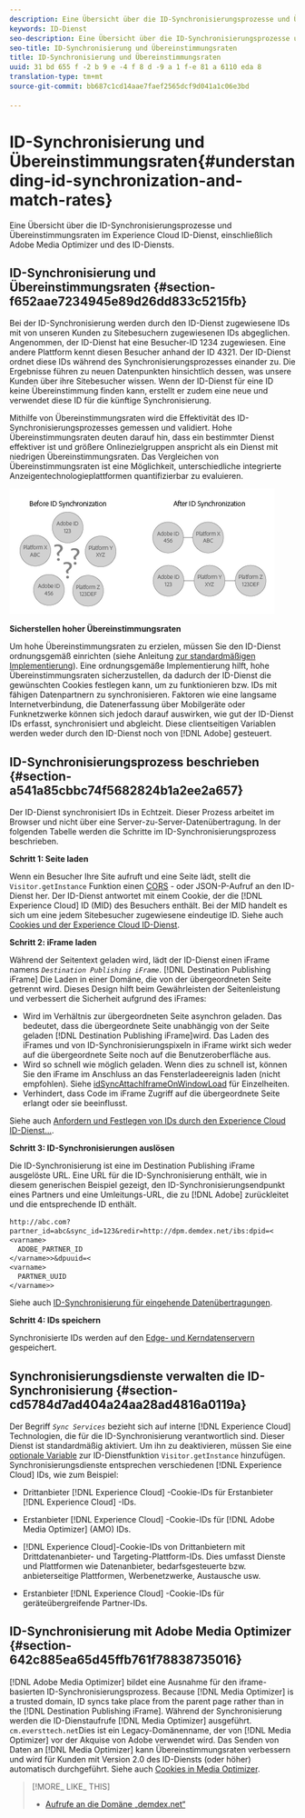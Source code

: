 ```yaml
---
description: Eine Übersicht über die ID-Synchronisierungsprozesse und Übereinstimmungsraten im Experience Cloud ID-Dienst, einschließlich Adobe Media Optimizer und des ID-Diensts.
keywords: ID-Dienst
seo-description: Eine Übersicht über die ID-Synchronisierungsprozesse und Übereinstimmungsraten im Experience Cloud ID-Dienst, einschließlich Adobe Media Optimizer und des ID-Diensts.
seo-title: ID-Synchronisierung und Übereinstimmungsraten
title: ID-Synchronisierung und Übereinstimmungsraten
uuid: 31 bd 655 f -2 b 9 e -4 f 8 d -9 a 1 f-e 81 a 6110 eda 8
translation-type: tm+mt
source-git-commit: bb687c1cd14aae7faef2565dcf9d041a1c06e3bd

---
```



# ID-Synchronisierung und Übereinstimmungsraten{#understanding-id-synchronization-and-match-rates}

Eine Übersicht über die ID-Synchronisierungsprozesse und Übereinstimmungsraten im Experience Cloud ID-Dienst, einschließlich Adobe Media Optimizer und des ID-Diensts.

## ID-Synchronisierung und Übereinstimmungsraten {#section-f652aae7234945e89d26dd833c5215fb}

Bei der ID-Synchronisierung werden durch den ID-Dienst zugewiesene IDs mit von unseren Kunden zu Sitebesuchern zugewiesenen IDs abgeglichen. Angenommen, der ID-Dienst hat eine Besucher-ID 1234 zugewiesen. Eine andere Plattform kennt diesen Besucher anhand der ID 4321. Der ID-Dienst ordnet diese IDs während des Synchronisierungsprozesses einander zu. Die Ergebnisse führen zu neuen Datenpunkten hinsichtlich dessen, was unsere Kunden über ihre Sitebesucher wissen. Wenn der ID-Dienst für eine ID keine Übereinstimmung finden kann, erstellt er zudem eine neue und verwendet diese ID für die künftige Synchronisierung.

Mithilfe von Übereinstimmungsraten wird die Effektivität des ID-Synchronisierungsprozesses gemessen und validiert. Hohe Übereinstimmungsraten deuten darauf hin, dass ein bestimmter Dienst effektiver ist und größere Onlinezielgruppen anspricht als ein Dienst mit niedrigen Übereinstimmungsraten. Das Vergleichen von Übereinstimmungsraten ist eine Möglichkeit, unterschiedliche integrierte Anzeigentechnologieplattformen quantifizierbar zu evaluieren.

![](assets/idsync2.png)

**Sicherstellen hoher Übereinstimmungsraten**

Um hohe Übereinstimmungsraten zu erzielen, müssen Sie den ID-Dienst ordnungsgemäß einrichten (siehe Anleitung [zur standardmäßigen Implementierung](../mcvid-implementation-guides/mcvid-standard.md#concept-89cd0199a9634fc48644f2d61e3d2445)). Eine ordnungsgemäße Implementierung hilft, hohe Übereinstimmungsraten sicherzustellen, da dadurch der ID-Dienst die gewünschten Cookies festlegen kann, um zu funktionieren bzw. IDs mit fähigen Datenpartnern zu synchronisieren. Faktoren wie eine langsame Internetverbindung, die Datenerfassung über Mobilgeräte oder Funknetzwerke können sich jedoch darauf auswirken, wie gut der ID-Dienst IDs erfasst, synchronisiert und abgleicht. Diese clientseitigen Variablen werden weder durch den ID-Dienst noch von [!DNL Adobe] gesteuert.

## ID-Synchronisierungsprozess beschrieben {#section-a541a85cbbc74f5682824b1a2ee2a657}

Der ID-Dienst synchronisiert IDs in Echtzeit. Dieser Prozess arbeitet im Browser und nicht über eine Server-zu-Server-Datenübertragung. In der folgenden Tabelle werden die Schritte im ID-Synchronisierungsprozess beschrieben.

**Schritt 1: Seite laden**

Wenn ein Besucher Ihre Site aufruft und eine Seite lädt, stellt die `Visitor.getInstance` Funktion einen [CORS](../mcvid-reference/mcvid-cors.md#concept-6c280446990d46d88ba9da15d2dcc758) - oder JSON-P-Aufruf an den ID-Dienst her. Der ID-Dienst antwortet mit einem Cookie, der die [!DNL Experience Cloud] ID (MID) des Besuchers enthält. Bei der MID handelt es sich um eine jedem Sitebesucher zugewiesene eindeutige ID. Siehe auch [Cookies und der Experience Cloud ID-Dienst](../mcvid-introduction/mcvid-cookies.md).

**Schritt 2: iFrame laden**

Während der Seitentext geladen wird, lädt der ID-Dienst einen iFrame namens *`Destination Publishing iFrame`*. [!DNL Destination Publishing iFrame] Die Laden in einer Domäne, die von der übergeordneten Seite getrennt wird. Dieses Design hilft beim Gewährleisten der Seitenleistung und verbessert die Sicherheit aufgrund des iFrames:

* Wird im Verhältnis zur übergeordneten Seite asynchron geladen. Das bedeutet, dass die übergeordnete Seite unabhängig von der Seite geladen [!DNL Destination Publishing iFrame]wird. Das Laden des iFrames und von ID-Synchronisierungspixeln in iFrame wirkt sich weder auf die übergeordnete Seite noch auf die Benutzeroberfläche aus.
* Wird so schnell wie möglich geladen. Wenn dies zu schnell ist, können Sie den iFrame im Anschluss an das Fensterladeereignis laden (nicht empfohlen). Siehe [idSyncAttachIframeOnWindowLoad](../mcvid-library/mcvid-function-vars/mcvid-idsyncattachiframeonwindowload.md#reference-b86b7112e0814a4c82c4e24c158508f4) für Einzelheiten.
* Verhindert, dass Code im iFrame Zugriff auf die übergeordnete Seite erlangt oder sie beeinflusst.

Siehe auch [Anfordern und Festlegen von IDs durch den Experience Cloud ID-Dienst...](../mcvid-introduction/mcvid-id-request.md#concept-2caacebb1d244402816760e9b8bcef6a).

**Schritt 3: ID-Synchronisierungen auslösen**

Die ID-Synchronisierung ist eine im Destination Publishing iFrame ausgelöste URL. Eine URL für die ID-Synchronisierung enthält, wie in diesem generischen Beispiel gezeigt, den ID-Synchronisierungsendpunkt eines Partners und eine Umleitungs-URL, die zu [!DNL Adobe] zurückleitet und die entsprechende ID enthält.

```
http://abc.com?partner_id=abc&sync_id=123&redir=http://dpm.demdex.net/ibs:dpid=<
<varname>
  ADOBE_PARTNER_ID
</varname>>&dpuuid=<
<varname>
  PARTNER_UUID
</varname>>
```

Siehe auch [ID-Synchronisierung für eingehende Datenübertragungen](https://marketing.adobe.com/resources/help/en_US/aam/c_id_sync_in.html).

**Schritt 4: IDs speichern**

Synchronisierte IDs werden auf den [Edge- und Kerndatenservern](https://marketing.adobe.com/resources/help/en_US/aam/c_compedge.html) gespeichert.

## Synchronisierungsdienste verwalten die ID-Synchronisierung {#section-cd5784d7ad404a24aa28ad4816a0119a}

Der Begriff *`Sync Services`* bezieht sich auf interne [!DNL Experience Cloud] Technologien, die für die ID-Synchronisierung verantwortlich sind. Dieser Dienst ist standardmäßig aktiviert. Um ihn zu deaktivieren, müssen Sie eine [optionale Variable](../mcvid-library/mcvid-function-vars/mcvid-disableidsync.md#reference-589d6b489ac64eddb5a7ff758945e414) zur ID-Dienstfunktion `Visitor.getInstance` hinzufügen. Synchronisierungsdienste entsprechen verschiedenen [!DNL Experience Cloud] IDs, wie zum Beispiel:

* Drittanbieter [!DNL Experience Cloud] -Cookie-IDs für Erstanbieter [!DNL Experience Cloud] -IDs.

* Erstanbieter [!DNL Experience Cloud] -Cookie-IDs für [!DNL Adobe Media Optimizer] (AMO) IDs.

* [!DNL Experience Cloud]-Cookie-IDs von Drittanbietern mit Drittdatenanbieter- und Targeting-Plattform-IDs. Dies umfasst Dienste und Plattformen wie Datenanbieter, bedarfsgesteuerte bzw. anbieterseitige Plattformen, Werbenetzwerke, Austausche usw.
* Erstanbieter [!DNL Experience Cloud] -Cookie-IDs für geräteübergreifende Partner-IDs.

## ID-Synchronisierung mit Adobe Media Optimizer {#section-642c885ea65d45ffb761f78838735016}

[!DNL Adobe Media Optimizer] bildet eine Ausnahme für den iframe-basierten ID-Synchronisierungsprozess. Because [!DNL Media Optimizer] is a trusted domain, ID syncs take place from the parent page rather than in the [!DNL Destination Publishing iFrame]. Während der Synchronisierung werden die ID-Dienstaufrufe [!DNL Media Optimizer] ausgeführt. `cm.eversttech.net`Dies ist ein Legacy-Domänenname, der von [!DNL Media Optimizer] vor der Akquise von Adobe verwendet wird. Das Senden von Daten an [!DNL Media Optimizer] kann Übereinstimmungsraten verbessern und wird für Kunden mit Version 2.0 des ID-Diensts (oder höher) automatisch durchgeführt. Siehe auch [Cookies in Media Optimizer](https://marketing.adobe.com/resources/help/en_US/whitepapers/cookies/cookies_media_optimizer.html).

>[!MORE_ LIKE_ THIS]
>
>* [Aufrufe an die Domäne „demdex.net“ ](https://marketing.adobe.com/resources/help/en_US/aam/demdex-calls.html)

